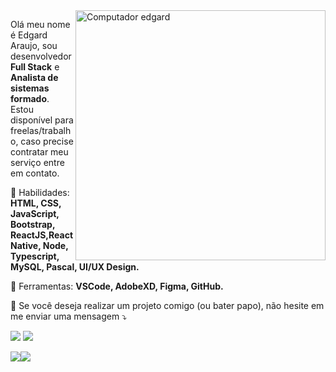 <img src="https://imgur.com/E9T1PiO.png" min-width="400px" max-width="400px" width="400px" align="right" alt="Computador edgard">

<p align="left">
  Olá meu nome é Edgard Araujo, sou desenvolvedor <strong>Full Stack</strong> e <strong>Analista de sistemas formado</strong>. Estou disponível para freelas/trabalho, caso precise contratar meu serviço entre em contato.
</p>

<p align="left">
  🦄 Habilidades: <strong>HTML, CSS, JavaScript, Bootstrap, ReactJS,React Native, Node, Typescript, MySQL, Pascal, UI/UX Design.</strong>
</p>

<p align="left">
  💼 Ferramentas: <strong>VSCode, AdobeXD, Figma, GitHub.</strong>
</p>

<p align="left">
  💌 Se você deseja realizar um projeto comigo (ou bater papo), não hesite em me enviar uma mensagem ⤵️
</p>



<p align="left">
  <a href="https://www.instagram.com/eisouoed/" alt="Instagram">
  <img src="https://img.shields.io/badge/-Instagram-DF0174?style=for-the-badge&logo=instagram&logoColor=white&link=https://www.instagram.com/iuricoding/"/></a>

  <a href="https://www.linkedin.com/in/edgard-araujo-3a6950151/" alt="Linkedin">
  <img src="https://img.shields.io/badge/-Linkedin-0e76a8?style=for-the-badge&logo=Linkedin&logoColor=white&link=https://www.linkedin.com/in/iuricode" /></a>
  


</p>




  <div style="display: flex;">
    <img src="https://github-readme-stats.vercel.app/api/top-langs/?username=gardium&layout=compact&theme=radical&bg_color=30,0d0d0d,191919&title_color=fff&text_color=fff&icon_color=79ff97" style="vertical-align: top;" />
    <img src="https://github-readme-stats.vercel.app/api?username=gardium&show_icons=true&theme=radical&bg_color=30,0d0d0d,191919&title_color=fff&text_color=fff&icon_color=79ff97)](https://github.com/Gardium?tab=repositories" />
  </div>
